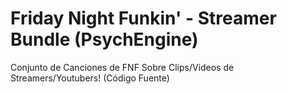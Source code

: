# Friday Night Funkin' - Streamer Bundle (PsychEngine)
Conjunto de Canciones de FNF Sobre Clips/Videos de Streamers/Youtubers! (Código Fuente)